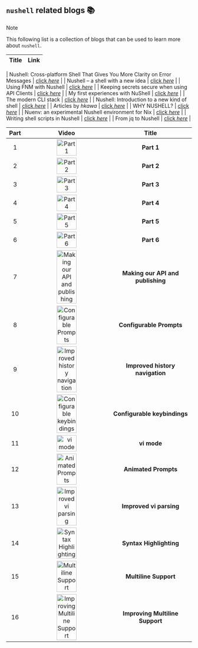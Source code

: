 ## `nushell` related blogs :books:

> [!NOTE]
> This following list is a collection of blogs that can be used to learn more about `nushell`.


| Title | Link |
| :----: | :---: |

| Nushell: Cross-platform Shell That Gives You More Clarity on Error Messages | [click _here_](https://itsfoss.com/nushell/) |
| Nushell – a shell with a new idea | [click _here_](https://www.linux.pl/2022/05/17/nushell-powloka-z-nowym-pomyslem/) |
| Using FNM with Nushell | [click _here_](https://dev.to/vaibhavdn/using-fnm-with-nushell-3kh1) |
| Keeping secrets secure when using API Clients | [click _here_](https://www.techwatching.dev/posts/http-clients-secrets) |
| My first experiences with NuShell | [click _here_](https://jacekw.dev/blog/2022/first-experiences-with-nushell/) |
| The modern CLI stack | [click _here_](https://danielgafni.medium.com/the-modern-linux-cli-stack-46253688b53d) |
| Nushell: Introduction to a new kind of shell | [click _here_](https://dataswamp.org/~solene/2022-10-31-nushell.html) |
| Articles by _hkawa_ | [click _here_](https://zenn.dev/hkawa) |
| WHY NUSHELL? | [click _here_](https://www.reillywood.com/blog/why-nu/) |
| Nuenv: an experimental Nushell environment for Nix | [click _here_](https://determinate.systems/posts/nuenv) |
| Writing shell scripts in Nushell | [click _here_](https://jpospisil.com/2023/05/25/writing-shell-scripts-in-nushell) |
| From jq to Nushell | [click _here_](https://www.seachess.net/notes/from-jq-to-nushell/) |

| Part | Video | Title |
| :----: | :----: | :---: |
| 1 | <a href="https://www.youtube.com/watch?v=xXVyHsRR168"><img alt="Part 1" src="https://img.youtube.com/vi/xXVyHsRR168/0.jpg" width="50%"></a> | **Part 1** |
| 2 | <a href="https://www.youtube.com/watch?v=rwxTQEk33OE"><img alt="Part 2" src="https://img.youtube.com/vi/rwxTQEk33OE/0.jpg" width="50%"></a> | **Part 2** |
| 3 | <a href="https://www.youtube.com/watch?v=lO5aUQhZzSs"><img alt="Part 3" src="https://img.youtube.com/vi/lO5aUQhZzSs/0.jpg" width="50%"></a> | **Part 3** |
| 4 | <a href="https://www.youtube.com/watch?v=sdswoYV3kKA"><img alt="Part 4" src="https://img.youtube.com/vi/sdswoYV3kKA/0.jpg" width="50%"></a> | **Part 4** |
| 5 | <a href="https://www.youtube.com/watch?v=krWcQ3LSnIw"><img alt="Part 5" src="https://img.youtube.com/vi/krWcQ3LSnIw/0.jpg" width="50%"></a> | **Part 5** |
| 6 | <a href="https://www.youtube.com/watch?v=1bmwSczA6F8"><img alt="Part 6" src="https://img.youtube.com/vi/1bmwSczA6F8/0.jpg" width="50%"></a> | **Part 6** |
| 7 | <a href="https://www.youtube.com/watch?v=Tu8putsVlZs"><img alt="Making our API and publishing" src="https://img.youtube.com/vi/Tu8putsVlZs/0.jpg" width="50%"></a> | **Making our API and publishing** |
| 8 | <a href="https://www.youtube.com/watch?v=_YO393I39NY"><img alt="Configurable Prompts" src="https://img.youtube.com/vi/_YO393I39NY/0.jpg" width="50%"></a> | **Configurable Prompts** |
| 9 | <a href="https://www.youtube.com/watch?v=SSQ54oJ6224"><img alt="Improved history navigation" src="https://img.youtube.com/vi/SSQ54oJ6224/0.jpg" width="50%"></a> | **Improved history navigation** |
| 10 | <a href="https://www.youtube.com/watch?v=5rRy6BqQtnU"><img alt="Configurable keybindings" src="https://img.youtube.com/vi/5rRy6BqQtnU/0.jpg" width="50%"></a> | **Configurable keybindings** |
| 11 | <a href="https://www.youtube.com/watch?v=0UywCfalY8U"><img alt="vi mode" src="https://img.youtube.com/vi/0UywCfalY8U/0.jpg" width="50%"></a> | **vi mode** |
| 12 | <a href="https://www.youtube.com/watch?v=5V_S9IE26Rk"><img alt="Animated Prompts" src="https://img.youtube.com/vi/5V_S9IE26Rk/0.jpg" width="50%"></a> | **Animated Prompts** |
| 13 | <a href="https://www.youtube.com/watch?v=MKqRFxfdtv4"><img alt="Improved vi parsing" src="https://img.youtube.com/vi/MKqRFxfdtv4/0.jpg" width="50%"></a> | **Improved vi parsing** |
| 14 | <a href="https://www.youtube.com/watch?v=4vw5iJMLQx0"><img alt="Syntax Highlighting" src="https://img.youtube.com/vi/4vw5iJMLQx0/0.jpg" width="50%"></a> | **Syntax Highlighting** |
| 15 | <a href="https://www.youtube.com/watch?v=Gtxh4nzeLRs"><img alt="Multiline Support" src="https://img.youtube.com/vi/Gtxh4nzeLRs/0.jpg" width="50%"></a> | **Multiline Support** |
| 16 | <a href="https://www.youtube.com/watch?v=S26iiFC9_bo"><img alt="Improving Multiline Support" src="https://img.youtube.com/vi/S26iiFC9_bo/0.jpg" width="50%"></a> | **Improving Multiline Support** |
